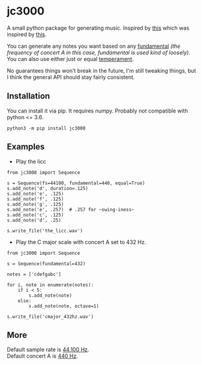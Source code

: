 # jc3000
A small python package for generating music. Inspired by [this](https://walkerart.org/collections/artworks/wind-chime-after-dream) which was inspired by [this](https://en.wikipedia.org/wiki/John_Cage).

You can generate any notes you want based on any [fundamental](https://en.wikipedia.org/wiki/Fundamental_frequency) _(the frequency of concert A in this case, fundamental is used kind of loosely)_. You can also use either just or equal [temperament](https://en.wikipedia.org/wiki/Musical_temperament). 

No guarantees things won't break in the future, I'm still tweaking things, but I think the general API should stay fairly consistent.

## Installation
You can install it via pip. It requires numpy. Probably not compatible with python <= 3.6.  

```
python3 -m pip install jc3000
```

## Examples

* Play the licc
```
from jc3000 import Sequence

s = Sequence(fs=44100, fundamental=440, equal=True)
s.add_note('d', duration=.125)
s.add_note('e', .125)
s.add_note('f', .125)
s.add_note('g', .125)
s.add_note('e', .257)  # .257 for ~swing-iness~
s.add_note('c', .125)
s.add_note('d', .25)

s.write_file('the_licc.wav')
```

* Play the C major scale with concert A set to 432 Hz.
```
from jc3000 import Sequence

s = Sequence(fundamental=432)

notes = ['cdefgabc']

for i, note in enumerate(notes):
    if i < 5:
        s.add_note(note)
    else:
        s.add_note(note, octave=1)
        
s.write_file('cmajor_432hz.wav')
```

## More
Default sample rate is [44,100 Hz](https://en.wikipedia.org/wiki/44,100_Hz#Origin).  
Default concert A is [440 Hz](https://en.wikipedia.org/wiki/A440_(pitch_standard)).  

